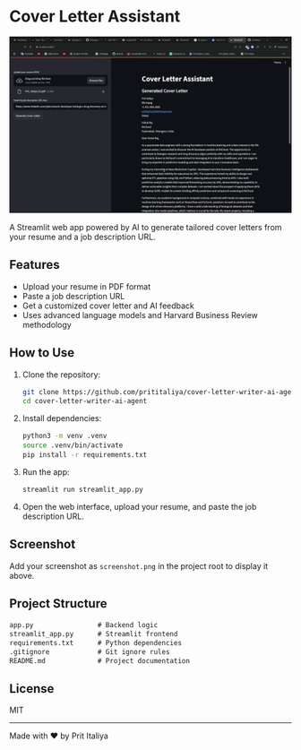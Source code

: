 # Cover Letter Assistant

![Cover Letter Assistant Screenshot](screenshot.png)

A Streamlit web app powered by AI to generate tailored cover letters from your resume and a job description URL.

## Features
- Upload your resume in PDF format
- Paste a job description URL
- Get a customized cover letter and AI feedback
- Uses advanced language models and Harvard Business Review methodology

## How to Use
1. Clone the repository:
   ```bash
   git clone https://github.com/prititaliya/cover-letter-writer-ai-agent.git
   cd cover-letter-writer-ai-agent
   ```
2. Install dependencies:
   ```bash
   python3 -m venv .venv
   source .venv/bin/activate
   pip install -r requirements.txt
   ```
3. Run the app:
   ```bash
   streamlit run streamlit_app.py
   ```
4. Open the web interface, upload your resume, and paste the job description URL.

## Screenshot
Add your screenshot as `screenshot.png` in the project root to display it above.

## Project Structure
```
app.py                # Backend logic
streamlit_app.py      # Streamlit frontend
requirements.txt      # Python dependencies
.gitignore            # Git ignore rules
README.md             # Project documentation
```

## License
MIT

---
Made with ❤️ by Prit Italiya
